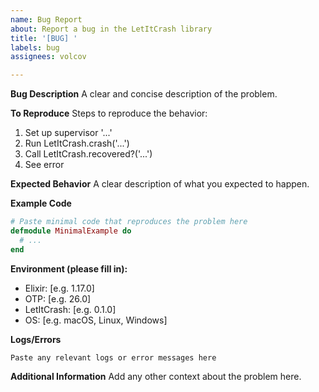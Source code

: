 ```yaml
---
name: Bug Report
about: Report a bug in the LetItCrash library
title: '[BUG] '
labels: bug
assignees: volcov

---
```


**Bug Description**
A clear and concise description of the problem.

**To Reproduce**
Steps to reproduce the behavior:
1. Set up supervisor '...'
2. Run LetItCrash.crash('...')
3. Call LetItCrash.recovered?('...')
4. See error

**Expected Behavior**
A clear description of what you expected to happen.

**Example Code**
```elixir
# Paste minimal code that reproduces the problem here
defmodule MinimalExample do
  # ...
end
```

**Environment (please fill in):**
- Elixir: [e.g. 1.17.0]
- OTP: [e.g. 26.0]
- LetItCrash: [e.g. 0.1.0]
- OS: [e.g. macOS, Linux, Windows]

**Logs/Errors**
```
Paste any relevant logs or error messages here
```

**Additional Information**
Add any other context about the problem here.
